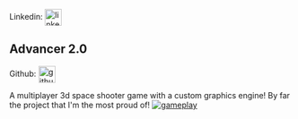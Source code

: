 Linkedin:  <a href="https://www.linkedin.com/in/skarpnes/" target="_blank">
  <img align="center" src="https://cdn.jsdelivr.net/npm/simple-icons@3.0.1/icons/linkedin.svg" alt="linkedin" height="30" width="30">
</a>

<h2>Advancer 2.0</h2>

Github: <a href="https://github.com/Sharpness-B/Advancer-2.0/" target="_blank">
  <img align="center" src="https://cdn-icons-png.flaticon.com/512/25/25231.png" alt="github" height="30" width="30">
</a>

A multiplayer 3d space shooter game with a custom graphics engine! By far the project that I'm the most proud of!
<a href="https://advancer20.herokuapp.com" target="_blank">
  <img src="https://github.com/Sharpness-B/Advancer-2.0/blob/main/marketing_assets/main.gif?raw=true" alt="gameplay">
</a>
